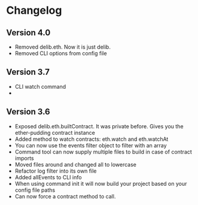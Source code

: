# Changelog

## Version 4.0
* Removed delib.eth. Now it is just delib.
* Removed CLI options from config file

## Version 3.7
* CLI watch command
*  

## Version 3.6

* Exposed delib.eth.builtContract. It was private before. Gives you the ether-pudding contract instance
* Added method to watch contracts: eth.watch and eth.watchAt
* You can now use the events filter object to filter with an array
* Command tool can now supply multiple files to build in case of contract imports
* Moved files around and changed all to lowercase
* Refactor log filter into its own file
* Added allEvents to CLI info
* When using command init it will now build your project based on your config file paths
* Can now force a contract method to call.
